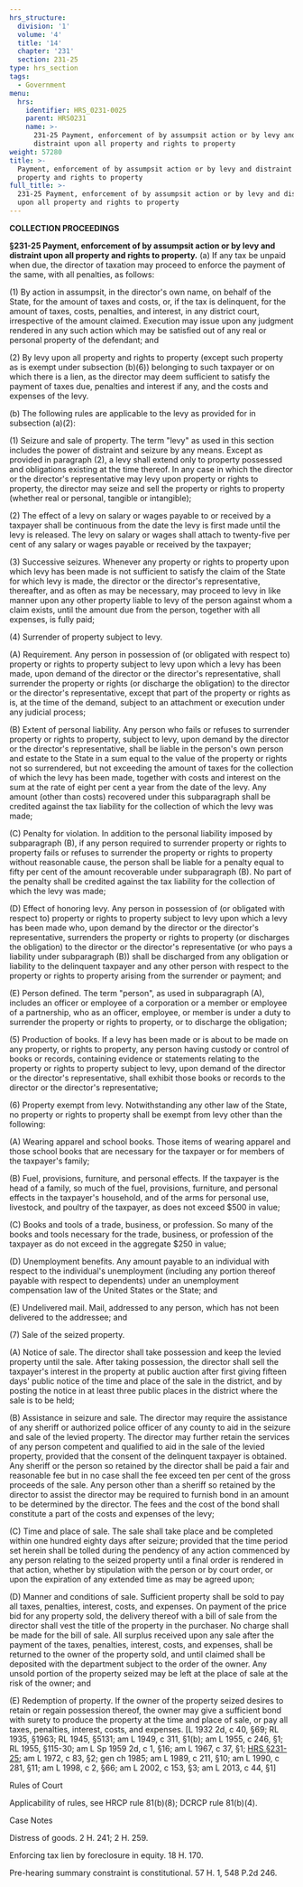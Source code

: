 ```yaml
---
hrs_structure:
  division: '1'
  volume: '4'
  title: '14'
  chapter: '231'
  section: 231-25
type: hrs_section
tags:
  - Government
menu:
  hrs:
    identifier: HRS_0231-0025
    parent: HRS0231
    name: >-
      231-25 Payment, enforcement of by assumpsit action or by levy and
      distraint upon all property and rights to property
weight: 57280
title: >-
  Payment, enforcement of by assumpsit action or by levy and distraint upon all
  property and rights to property
full_title: >-
  231-25 Payment, enforcement of by assumpsit action or by levy and distraint
  upon all property and rights to property
---
```

**COLLECTION PROCEEDINGS**

**§231-25 Payment, enforcement of by assumpsit action or by levy and distraint upon all property and rights to property.** (a) If any tax be unpaid when due, the director of taxation may proceed to enforce the payment of the same, with all penalties, as follows:

(1) By action in assumpsit, in the director's own name, on behalf of the State, for the amount of taxes and costs, or, if the tax is delinquent, for the amount of taxes, costs, penalties, and interest, in any district court, irrespective of the amount claimed. Execution may issue upon any judgment rendered in any such action which may be satisfied out of any real or personal property of the defendant; and

(2) By levy upon all property and rights to property (except such property as is exempt under subsection (b)(6)) belonging to such taxpayer or on which there is a lien, as the director may deem sufficient to satisfy the payment of taxes due, penalties and interest if any, and the costs and expenses of the levy.

(b) The following rules are applicable to the levy as provided for in subsection (a)(2):

(1) Seizure and sale of property. The term "levy" as used in this section includes the power of distraint and seizure by any means. Except as provided in paragraph (2), a levy shall extend only to property possessed and obligations existing at the time thereof. In any case in which the director or the director's representative may levy upon property or rights to property, the director may seize and sell the property or rights to property (whether real or personal, tangible or intangible);

(2) The effect of a levy on salary or wages payable to or received by a taxpayer shall be continuous from the date the levy is first made until the levy is released. The levy on salary or wages shall attach to twenty-five per cent of any salary or wages payable or received by the taxpayer;

(3) Successive seizures. Whenever any property or rights to property upon which levy has been made is not sufficient to satisfy the claim of the State for which levy is made, the director or the director's representative, thereafter, and as often as may be necessary, may proceed to levy in like manner upon any other property liable to levy of the person against whom a claim exists, until the amount due from the person, together with all expenses, is fully paid;

(4) Surrender of property subject to levy.

(A) Requirement. Any person in possession of (or obligated with respect to) property or rights to property subject to levy upon which a levy has been made, upon demand of the director or the director's representative, shall surrender the property or rights (or discharge the obligation) to the director or the director's representative, except that part of the property or rights as is, at the time of the demand, subject to an attachment or execution under any judicial process;

(B) Extent of personal liability. Any person who fails or refuses to surrender property or rights to property, subject to levy, upon demand by the director or the director's representative, shall be liable in the person's own person and estate to the State in a sum equal to the value of the property or rights not so surrendered, but not exceeding the amount of taxes for the collection of which the levy has been made, together with costs and interest on the sum at the rate of eight per cent a year from the date of the levy. Any amount (other than costs) recovered under this subparagraph shall be credited against the tax liability for the collection of which the levy was made;

(C) Penalty for violation. In addition to the personal liability imposed by subparagraph (B), if any person required to surrender property or rights to property fails or refuses to surrender the property or rights to property without reasonable cause, the person shall be liable for a penalty equal to fifty per cent of the amount recoverable under subparagraph (B). No part of the penalty shall be credited against the tax liability for the collection of which the levy was made;

(D) Effect of honoring levy. Any person in possession of (or obligated with respect to) property or rights to property subject to levy upon which a levy has been made who, upon demand by the director or the director's representative, surrenders the property or rights to property (or discharges the obligation) to the director or the director's representative (or who pays a liability under subparagraph (B)) shall be discharged from any obligation or liability to the delinquent taxpayer and any other person with respect to the property or rights to property arising from the surrender or payment; and

(E) Person defined. The term "person", as used in subparagraph (A), includes an officer or employee of a corporation or a member or employee of a partnership, who as an officer, employee, or member is under a duty to surrender the property or rights to property, or to discharge the obligation;

(5) Production of books. If a levy has been made or is about to be made on any property, or rights to property, any person having custody or control of books or records, containing evidence or statements relating to the property or rights to property subject to levy, upon demand of the director or the director's representative, shall exhibit those books or records to the director or the director's representative;

(6) Property exempt from levy. Notwithstanding any other law of the State, no property or rights to property shall be exempt from levy other than the following:

(A) Wearing apparel and school books. Those items of wearing apparel and those school books that are necessary for the taxpayer or for members of the taxpayer's family;

(B) Fuel, provisions, furniture, and personal effects. If the taxpayer is the head of a family, so much of the fuel, provisions, furniture, and personal effects in the taxpayer's household, and of the arms for personal use, livestock, and poultry of the taxpayer, as does not exceed $500 in value;

(C) Books and tools of a trade, business, or profession. So many of the books and tools necessary for the trade, business, or profession of the taxpayer as do not exceed in the aggregate $250 in value;

(D) Unemployment benefits. Any amount payable to an individual with respect to the individual's unemployment (including any portion thereof payable with respect to dependents) under an unemployment compensation law of the United States or the State; and

(E) Undelivered mail. Mail, addressed to any person, which has not been delivered to the addressee; and

(7) Sale of the seized property.

(A) Notice of sale. The director shall take possession and keep the levied property until the sale. After taking possession, the director shall sell the taxpayer's interest in the property at public auction after first giving fifteen days' public notice of the time and place of the sale in the district, and by posting the notice in at least three public places in the district where the sale is to be held;

(B) Assistance in seizure and sale. The director may require the assistance of any sheriff or authorized police officer of any county to aid in the seizure and sale of the levied property. The director may further retain the services of any person competent and qualified to aid in the sale of the levied property, provided that the consent of the delinquent taxpayer is obtained. Any sheriff or the person so retained by the director shall be paid a fair and reasonable fee but in no case shall the fee exceed ten per cent of the gross proceeds of the sale. Any person other than a sheriff so retained by the director to assist the director may be required to furnish bond in an amount to be determined by the director. The fees and the cost of the bond shall constitute a part of the costs and expenses of the levy;

(C) Time and place of sale. The sale shall take place and be completed within one hundred eighty days after seizure; provided that the time period set herein shall be tolled during the pendency of any action commenced by any person relating to the seized property until a final order is rendered in that action, whether by stipulation with the person or by court order, or upon the expiration of any extended time as may be agreed upon;

(D) Manner and conditions of sale. Sufficient property shall be sold to pay all taxes, penalties, interest, costs, and expenses. On payment of the price bid for any property sold, the delivery thereof with a bill of sale from the director shall vest the title of the property in the purchaser. No charge shall be made for the bill of sale. All surplus received upon any sale after the payment of the taxes, penalties, interest, costs, and expenses, shall be returned to the owner of the property sold, and until claimed shall be deposited with the department subject to the order of the owner. Any unsold portion of the property seized may be left at the place of sale at the risk of the owner; and

(E) Redemption of property. If the owner of the property seized desires to retain or regain possession thereof, the owner may give a sufficient bond with surety to produce the property at the time and place of sale, or pay all taxes, penalties, interest, costs, and expenses. [L 1932 2d, c 40, §69; RL 1935, §1963; RL 1945, §5131; am L 1949, c 311, §1(b); am L 1955, c 246, §1; RL 1955, §115-30; am L Sp 1959 2d, c 1, §16; am L 1967, c 37, §1; [HRS §231-25](/title-14/chapter-231/section-231-25/); am L 1972, c 83, §2; gen ch 1985; am L 1989, c 211, §10; am L 1990, c 281, §11; am L 1998, c 2, §66; am L 2002, c 153, §3; am L 2013, c 44, §1]

Rules of Court

Applicability of rules, see HRCP rule 81(b)(8); DCRCP rule 81(b)(4).

Case Notes

Distress of goods. 2 H. 241; 2 H. 259.

Enforcing tax lien by foreclosure in equity. 18 H. 170.

Pre-hearing summary constraint is constitutional. 57 H. 1, 548 P.2d 246.